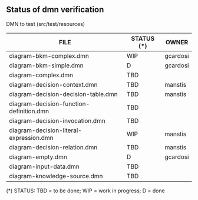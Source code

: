 Status of dmn verification
--------------------------


DMN to test (src/test/resources)

| FILE  | STATUS (*) | OWNER |
|---|---|---|
|diagram-bkm-complex.dmn|WIP|gcardosi|
|diagram-bkm-simple.dmn|D|gcardosi|
|diagram-complex.dmn|TBD| |
|diagram-decision-context.dmn|TBD|manstis|
|diagram-decision-decision-table.dmn|TBD|manstis|
|diagram-decision-function-definition.dmn|TBD| |
|diagram-decision-invocation.dmn|TBD| |
|diagram-decision-literal-expression.dmn|WIP|manstis|
|diagram-decision-relation.dmn|TBD|manstis|
|diagram-empty.dmn|D|gcardosi|
|diagram-input-data.dmn|TBD| |
|diagram-knowledge-source.dmn|TBD| |

(*) STATUS: TBD = to be done; WIP = work in progress; D = done
